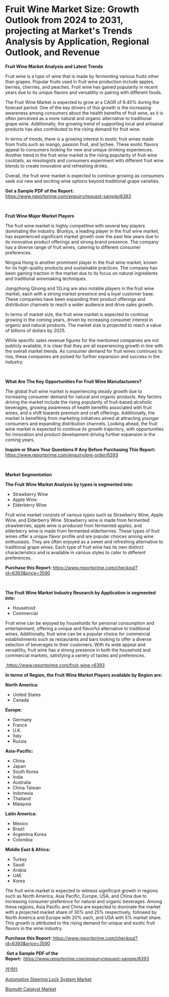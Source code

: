 <p><h1>Fruit Wine Market Size: Growth Outlook from 2024 to 2031, projecting at Market's Trends Analysis by Application, Regional Outlook, and Revenue</h1></p><p><strong>Fruit Wine Market Analysis and Latest Trends</strong></p>
<p><p>Fruit wine is a type of wine that is made by fermenting various fruits other than grapes. Popular fruits used in fruit wine production include apples, berries, cherries, and peaches. Fruit wine has gained popularity in recent years due to its unique flavors and versatility in pairing with different foods.</p><p>The Fruit Wine Market is expected to grow at a CAGR of 6.40% during the forecast period. One of the key drivers of this growth is the increasing awareness among consumers about the health benefits of fruit wine, as it is often perceived as a more natural and organic alternative to traditional grape wine. Additionally, the growing trend of supporting local and artisanal products has also contributed to the rising demand for fruit wine.</p><p>In terms of trends, there is a growing interest in exotic fruit wines made from fruits such as mango, passion fruit, and lychee. These exotic flavors appeal to consumers looking for new and unique drinking experiences. Another trend in the fruit wine market is the rising popularity of fruit wine cocktails, as mixologists and consumers experiment with different fruit wine blends to create innovative and refreshing drinks.</p><p>Overall, the fruit wine market is expected to continue growing as consumers seek out new and exciting wine options beyond traditional grape varieties.</p></p>
<p><strong>Get a Sample PDF of the Report:&nbsp;</strong> <a href="https://www.reportprime.com/enquiry/request-sample/6393">https://www.reportprime.com/enquiry/request-sample/6393</a></p>
<p>&nbsp;</p>
<p><strong>Fruit Wine Major Market Players</strong></p>
<p><p>The fruit wine market is highly competitive with several key players dominating the industry. Bruntys, a leading player in the fruit wine market, has experienced significant market growth over the past few years due to its innovative product offerings and strong brand presence. The company has a diverse range of fruit wines, catering to different consumer preferences.</p><p>Ningxia Hong is another prominent player in the fruit wine market, known for its high-quality products and sustainable practices. The company has been gaining traction in the market due to its focus on natural ingredients and traditional winemaking techniques.</p><p>Jiangzhong Qinong and 12Ling are also notable players in the fruit wine market, each with a strong market presence and a loyal customer base. These companies have been expanding their product offerings and distribution channels to reach a wider audience and drive sales growth.</p><p>In terms of market size, the fruit wine market is expected to continue growing in the coming years, driven by increasing consumer interest in organic and natural products. The market size is projected to reach a value of billions of dollars by 2025.</p><p>While specific sales revenue figures for the mentioned companies are not publicly available, it is clear that they are all experiencing growth in line with the overall market trends. As consumer demand for fruit wines continues to rise, these companies are poised for further expansion and success in the industry.</p></p>
<p>&nbsp;</p>
<p><strong>What Are The Key Opportunities For Fruit Wine Manufacturers?</strong></p>
<p><p>The global fruit wine market is experiencing steady growth due to increasing consumer demand for natural and organic products. Key factors driving the market include the rising popularity of fruit-based alcoholic beverages, growing awareness of health benefits associated with fruit wines, and a shift towards premium and craft offerings. Additionally, the market is benefiting from marketing initiatives aimed at attracting younger consumers and expanding distribution channels. Looking ahead, the fruit wine market is expected to continue its growth trajectory, with opportunities for innovation and product development driving further expansion in the coming years.</p></p>
<p><strong>Inquire or Share Your Questions If Any Before Purchasing This Report:</strong> <a href="https://www.reportprime.com/enquiry/pre-order/6393">https://www.reportprime.com/enquiry/pre-order/6393</a></p>
<p>&nbsp;</p>
<p><strong>Market Segmentation</strong></p>
<p><strong>The Fruit Wine Market Analysis by types is segmented into:</strong></p>
<p><ul><li>Strawberry Wine</li><li>Apple Wine</li><li>Elderberry Wine</li></ul></p>
<p><p>Fruit wine market consists of various types such as Strawberry Wine, Apple Wine, and Elderberry Wine. Strawberry wine is made from fermented strawberries, apple wine is produced from fermented apples, and elderberry wine is made from fermented elderberries. These types of fruit wines offer a unique flavor profile and are popular choices among wine enthusiasts. They are often enjoyed as a sweet and refreshing alternative to traditional grape wines. Each type of fruit wine has its own distinct characteristics and is available in various styles to cater to different preferences.</p></p>
<p><strong>Purchase this Report:&nbsp;</strong><a href="https://www.reportprime.com/checkout?id=6393&price=3590">https://www.reportprime.com/checkout?id=6393&price=3590</a></p>
<p>&nbsp;</p>
<p><strong>The Fruit Wine Market Industry Research by Application is segmented into:</strong></p>
<p><ul><li>Household</li><li>Commercial</li></ul></p>
<p><p>Fruit wine can be enjoyed by households for personal consumption and entertainment, offering a unique and flavorful alternative to traditional wines. Additionally, fruit wine can be a popular choice for commercial establishments such as restaurants and bars looking to offer a diverse selection of beverages to their customers. With its wide appeal and versatility, fruit wine has a strong presence in both the household and commercial markets, satisfying a variety of tastes and preferences.</p></p>
<p><a href="https://www.reportprime.com/fruit-wine-r6393">&nbsp;https://www.reportprime.com/fruit-wine-r6393</a></p>
<p><strong>In terms of Region, the Fruit Wine Market Players available by Region are:</strong></p>
<p>
    <p> <strong> North America: </strong>
        <ul>
            <li>United States</li>
            <li>Canada</li>
        </ul>
        </p> 
    <p> <strong> Europe: </strong>
        <ul>
            <li>Germany</li>
            <li>France</li>
            <li>U.K.</li>
            <li>Italy</li>
            <li>Russia</li>
        </ul>
        </p> 
    <p> <strong> Asia-Pacific: </strong>
        <ul>
            <li>China</li>
            <li>Japan</li>
            <li>South Korea</li>
            <li>India</li>
            <li>Australia</li>
            <li>China Taiwan</li>
            <li>Indonesia</li>
            <li>Thailand</li>
            <li>Malaysia</li>
        </ul>
        </p> 
    <p> <strong> Latin America: </strong>
        <ul>
            <li>Mexico</li>
            <li>Brazil</li>
            <li>Argentina Korea</li>
            <li>Colombia</li>
        </ul>
        </p> 
    <p> <strong> Middle East & Africa: </strong>
        <ul>
            <li>Turkey</li>
            <li>Saudi</li>
            <li>Arabia</li>
            <li>UAE</li>
            <li>Korea</li>
        </ul>
    </p>
    </p>
<p><p>The fruit wine market is expected to witness significant growth in regions such as North America, Asia Pacific, Europe, USA, and China due to increasing consumer preference for natural and organic beverages. Among these regions, Asia Pacific and China are expected to dominate the market with a projected market share of 30% and 25% respectively, followed by North America and Europe with 20% each, and USA with 5% market share. This growth is attributed to the rising demand for unique and exotic fruit flavors in the wine industry.</p></p>
<p><strong>Purchase this Report: </strong><a href="https://www.reportprime.com/checkout?id=6393&price=3590">https://www.reportprime.com/checkout?id=6393&price=3590</a></p>
<p>&nbsp;<strong>Get a Sample PDF of the Report:&nbsp;&nbsp;</strong><a href="https://www.reportprime.com/enquiry/request-sample/6393">https://www.reportprime.com/enquiry/request-sample/6393</a></p>
<p><strong></strong></p>
<p><p><a href="https://github.com/akzkkws047661437/Market-Research-Report-List-1/blob/main/361595117435.md">커넥터</a></p><p><a href="https://www.linkedin.com/pulse/decoding-automotive-steering-lock-system-market-deep-dive-latest-6bt8f?trackingId=FRNyVwYnw6WU7uOv64F9Eg%3D%3D">Automotive Steering Lock System Market</a></p><p><a href="https://www.linkedin.com/pulse/bismuth-catalyst-market-research-report-forecasted-period-from-hxxsf?trackingId=AdjRZokOtI5AyoR2%2Bo7eMw%3D%3D">Bismuth Catalyst Market</a></p></p>